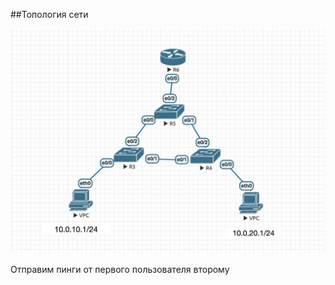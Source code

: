 ##Топология сети

![](https://github.com/nadya002/Networks_hse/blob/main/lab1/IMAGE%202022-12-08%2015:11:31.jpg)

Отправим пинги от первого пользователя второму
